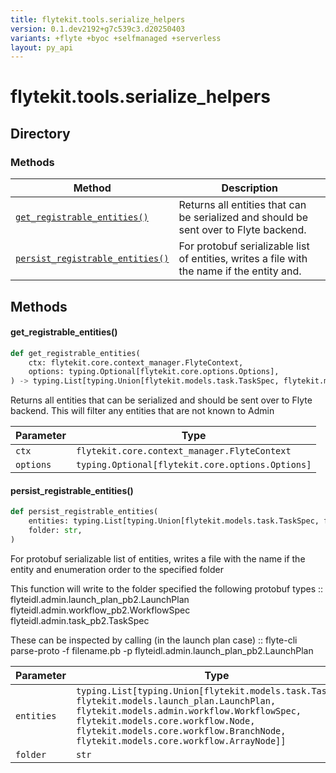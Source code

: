 ```yaml
---
title: flytekit.tools.serialize_helpers
version: 0.1.dev2192+g7c539c3.d20250403
variants: +flyte +byoc +selfmanaged +serverless
layout: py_api
---
```


# flytekit.tools.serialize_helpers

## Directory

### Methods

| Method | Description |
|-|-|
| [`get_registrable_entities()`](#get_registrable_entities) | Returns all entities that can be serialized and should be sent over to Flyte backend. |
| [`persist_registrable_entities()`](#persist_registrable_entities) | For protobuf serializable list of entities, writes a file with the name if the entity and. |


## Methods

#### get_registrable_entities()

```python
def get_registrable_entities(
    ctx: flytekit.core.context_manager.FlyteContext,
    options: typing.Optional[flytekit.core.options.Options],
) -> typing.List[typing.Union[flytekit.models.task.TaskSpec, flytekit.models.launch_plan.LaunchPlan, flytekit.models.admin.workflow.WorkflowSpec, flytekit.models.core.workflow.Node, flytekit.models.core.workflow.BranchNode, flytekit.models.core.workflow.ArrayNode]]
```
Returns all entities that can be serialized and should be sent over to Flyte backend. This will filter any entities
that are not known to Admin


| Parameter | Type |
|-|-|
| `ctx` | `flytekit.core.context_manager.FlyteContext` |
| `options` | `typing.Optional[flytekit.core.options.Options]` |

#### persist_registrable_entities()

```python
def persist_registrable_entities(
    entities: typing.List[typing.Union[flytekit.models.task.TaskSpec, flytekit.models.launch_plan.LaunchPlan, flytekit.models.admin.workflow.WorkflowSpec, flytekit.models.core.workflow.Node, flytekit.models.core.workflow.BranchNode, flytekit.models.core.workflow.ArrayNode]],
    folder: str,
)
```
For protobuf serializable list of entities, writes a file with the name if the entity and
enumeration order to the specified folder

This function will write to the folder specified the following protobuf types ::
    flyteidl.admin.launch_plan_pb2.LaunchPlan
    flyteidl.admin.workflow_pb2.WorkflowSpec
    flyteidl.admin.task_pb2.TaskSpec

These can be inspected by calling (in the launch plan case) ::
    flyte-cli parse-proto -f filename.pb -p flyteidl.admin.launch_plan_pb2.LaunchPlan


| Parameter | Type |
|-|-|
| `entities` | `typing.List[typing.Union[flytekit.models.task.TaskSpec, flytekit.models.launch_plan.LaunchPlan, flytekit.models.admin.workflow.WorkflowSpec, flytekit.models.core.workflow.Node, flytekit.models.core.workflow.BranchNode, flytekit.models.core.workflow.ArrayNode]]` |
| `folder` | `str` |

